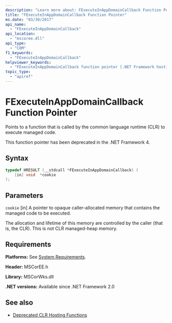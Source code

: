 ```yaml
---
description: "Learn more about: FExecuteInAppDomainCallback Function Pointer"
title: "FExecuteInAppDomainCallback Function Pointer"
ms.date: "03/30/2017"
api_name:
  - "FExecuteInAppDomainCallback"
api_location:
  - "mscoree.dll"
api_type:
  - "COM"
f1_keywords:
  - "FExecuteInAppDomainCallback"
helpviewer_keywords:
  - "FExecuteInAppDomainCallback function pointer [.NET Framework hosting]"
topic_type:
  - "apiref"
---
```

# FExecuteInAppDomainCallback Function Pointer

Points to a function that is called by the common language runtime (CLR) to execute managed code.

 This function pointer has been deprecated in the .NET Framework 4.

## Syntax

```cpp
typedef HRESULT (__stdcall *FExecuteInAppDomainCallback) (
    [in] void  *cookie
);
```

## Parameters

 `cookie`
 [in] A pointer to opaque caller-allocated memory that contains the managed code to be executed.

 The allocation and lifetime of this memory are controlled by the caller (that is, the CLR). This is not CLR managed-heap memory.

## Requirements

 **Platforms:** See [System Requirements](../../../framework/get-started/system-requirements.md).

 **Header:** MSCorEE.h

 **Library:** MSCorWks.dll

 **.NET versions:** Available since .NET Framework 2.0

## See also

- [Deprecated CLR Hosting Functions](deprecated-clr-hosting-functions.md)
